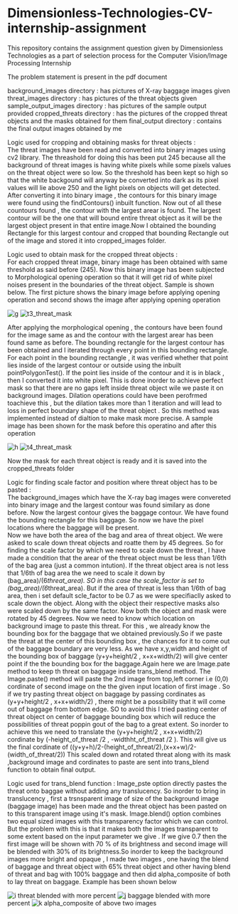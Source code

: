 # Dimensionless-Technologies-CV-internship-assignment
This repository contains the assignment question given by Dimensionless Technologies as a part of selection process for the Computer Vision/Image Processing Internship

The problem statement is present in the pdf document  

background_images directory       : has pictures of X-ray baggage images given   
threat_images directory           : has pictures of the threat objects given  
sample_output_images directory    : has pictures of the sample output provided 
cropped_threats directory         : has the pictures of the cropped threat objects and the masks obtained for them
final_output directory            : contains the final output images obtained by me

Logic used for cropping and obtaining masks for threat objects :    
	The threat images have been read and converted into binary images using cv2 library. The threashold for doing this has been put 245 because all the background of threat images is having white pixels while some pixels values on the threat object were so low. So the threshold has been kept so high so that the white backgound will anyway be converted into dark as its pixel values will lie above 250 and the light pixels on objects will get detected. After converting it into binary image , the contours for this binary image were found using the findContours() inbuilt function. Now out of all these countours found , the contour with the largest arear is found. The largest contour will be the one that will bound entire threat object as it will be the largest object present in that entire image.Now I obtained the bounding Rectangle for this largest contour and cropped that bounding Rectangle out of the image and stored it into cropped_images folder.
 
 Logic used to obtain mask for the cropped threat objects :  
 	For each cropped threat image, binary image has been obtained with same threshold as said before (245). Now this binary image has been subjected to Morphological opening operation so that it will get rid of white pixel noises present in the boundaries of the threat object. Sample is shown below. The first picture shows the binary image before applying opening operation and second shows the image after applying opening operation
	
![g](https://user-images.githubusercontent.com/76999699/162389169-d9303c68-b79a-48c7-b4d0-d70863a2ecb4.jpg)
![t3_threat_mask](https://user-images.githubusercontent.com/76999699/162387015-193366d2-06cd-458c-bdce-b97a30be668d.png)  
  
  After applying the morphological opening , the contours have been found for the image same as and the contour with the largest arear has been found same as before. The bounding rectangle for the largest contour has been obtained and I iterated through every point in this bounding rectangle. For each point in the bounding rectangle , it was verified whether that point lies inside of the largest contour or outside using the inbuilt pointPolygonTest(). If the point lies inside of the contour and it is in black , then I converted it into white pixel. This is done inorder to achieve perfect mask so that there are no gaps left inside threat object wile we paste it on background images. Dilation operations could have been perofrmed toachieve this , but the dilation takes more than 1 iteration and will lead to loss in perfect boundary shape of the threat object . So this method was implemented instead of dialtion to make mask more precise. A sample image has been shown for the mask before this operatino and after this operation
  
![h](https://user-images.githubusercontent.com/76999699/162391202-15878b49-e67a-4cec-b021-3c9b05270a01.jpg)
![t4_threat_mask](https://user-images.githubusercontent.com/76999699/162391271-262a8219-3fd7-4899-aa95-c93083c3137f.png)  

Now the mask for each threat object is ready and it is saved into the cropped_threats folder  

Logic for finding scale factor and position where threat object has to be pasted :  
	The background_images which have the X-ray bag images were convereted into binary image and the largest contour was found similary as done before. Now the largest contour gives the baggage contour. We have found the bounding rectangle for this baggage. So now we have the pixel locations where the baggage will be present.  
	Now we have both the area of the bag and area of threat object. We were asked to scale down threat objects and roatte them by 45 degrees. So for finding the scale factor by which we need to scale down the threat , I have made a condition that the arear of the threat object must be less than 1/6th of the bag area (just a common intution). If the threat object area is not less that 1/6th of bag area the we need to scale it down by (bag_area)/(6*threat_area). SO in this case the scale_factor is set to (bag_area)/(6*threat_area). But if the area of threat is less than 1/6th of bag area, then i set default scle_factor to be 0.7 as we were specifiaclly asked to scale down the object. Along with the object their respective masks also were scaled down by the same factor. Now both the object and mask were rotated by 45 degrees.
	Now we need to know which location on background image to paste this threat. For this , we already know the bounding box for the baggage that we obtained previously.So if we paste the threat at the center of this bounding box , the chances for it to come out of the baggage boundary are very less. As we have x,y,width and height of the bounding box of baggage (y+y+height/2 , x+x+width/2)  will give center point if the the bounding box for the baggage.Again here we are Image.pate method to keep th threat on baggage inside trans_blend method. The Image.paste() method will paste the 2nd image from top,left corner i.e (0,0) cordinate of second image on the the given input location of first image . So if we try pasting threat object on baggage by passing cordinates as (y+y+height/2 , x+x+width/2) , there might be a possibility that it will come out of baggage from bottom edge. SO to avoid this I tried pasting center of threat object on center of baggage bounding box which will reduce the possibilities of threat poppin gout of the bag to a great extent. So inorder to achieve this we need to translate the (y+y+height/2 , x+x+width/2) cordinate by (-height_of_threat /2 , -widthht_of_threat /2 ). This will give us the final cordinate of 
	((y+y+h)/2-(height_of_threat/2),(x+x+w)/2-(width_of_threat/2))
	This scaled down and rotated threat along with its mask ,background image and cordinates to paste are sent into trans_blend function to obtain final output.  

Logic used for trans_blend function : 
	Image_pste option directly pastes the threat onto baggae without adding any translucency. So inorder to bring in translucency , first a trsnsparent image of size of the background image (baggage image) has been made and the threat object has been pasted on to this transparent image using it's mask. Image.blend() option combines two equal sized images with this transparency factor which we can control. But the problem with this is that it makes both the images transparent to some extent based on the input parameter we give . If we give 0.7 then the first image will be shown with 70 % of its brightness and second image will be blended with 30% of its brightness.So inorder to keep the background images more bright and opaque , I made two images , one having the blend of baggage and threat object with 65% threat object and other having blend of threat and bag with 100% baggage and then did alpha_composite of both to lay threat on baggage. Example has been shown below

![i](https://user-images.githubusercontent.com/76999699/162408530-5e52b944-360c-4ff1-a82e-037ad91b755f.png)  threat blended with more percent
![j](https://user-images.githubusercontent.com/76999699/162408570-e240e407-cd51-4327-9c25-1b9c9c7688de.png)  baggage blended with more percent
![k](https://user-images.githubusercontent.com/76999699/162408611-571088c9-249f-4c5b-9573-e842434c6962.png)  alpha_composite of above two images




	
